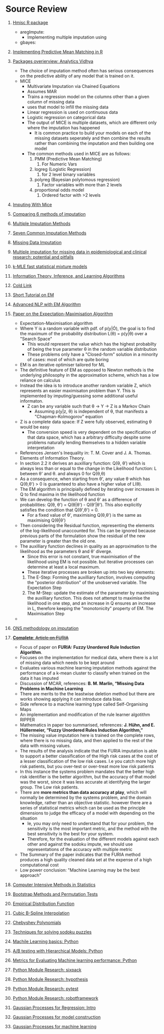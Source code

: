 # Source Review

1. [Hmisc R package](https://www.rdocumentation.org/packages/Hmisc/versions/4.1-1/topics/aregImpute)
   * aregImpute:
     * Implementing multiple imputation using
   * gbayes:
2. [Implementing Predictive Mean Matching in R](https://stats.idre.ucla.edu/r/faq/how-do-i-perform-multiple-imputation-using-predictive-mean-matching-in-r/)
3. [Packages overierview: Analytics Vidhya](https://www.analyticsvidhya.com/blog/2016/03/tutorial-powerful-packages-imputing-missing-values/)
   * The choice of imputation method often has serious consequences on the predictive ability of any model that is trained on it.
   * MICE
     * Multivariate Imputation via Chained Equations
     * Assumes MAR
     * Trains a regression model on the columns other than a given column of missing data
     * uses that model to infill the missing data
     * Linear regression is used on continuous data
     * Logistic regression on categorical data
     * The output of MICE is multiple datasets, which are different only where the imputation has happened
       * It is common practice to build your models on each of the missing datasets seperately and then combine the results rather than combining the imputation and then building one model
     * The common methods used in MICE are as follows:
       1. PMM (Predictive Mean Matching)
          1. For Numeric Vars
       2. logreg (Logistic Regression)
          1. for 2 level binary variables
       3. polyreg (Bayesian polytomous regression) 
          1. Factor variables with more than 2 levels
       4. proportional odds model 
          1. Ordered factor with >2 levels

4. [Imputing With Mice](https://datascienceplus.com/imputing-missing-data-with-r-mice-package/)
5. [Comparing 6 methods of imputation](https://www.omicsonline.org/open-access/a-comparison-of-six-methods-for-missing-data-imputation-2155-6180-1000224.php?aid=54590)
6. [Multiple Imputation Methods]( https://www.statisticssolutions.com/multiple-imputation-for-missing-data/)
7. [Seven Common Imputation Methods](https://www.theanalysisfactor.com/seven-ways-to-make-up-data-common-methods-to-imputing-missing-data/)
8. [Missing Data Imputation](http://www.stat.columbia.edu/~gelman/arm/missing.pdf)
9.  [Multiple imputation for missing data in epidemiological and clinical research: potential and pitfalls](https://www.bmj.com/content/338/bmj.b2393)
10. [k-MLE fast statistical mixture models](https://arxiv.org/abs/1203.5181)
11. [Information Theory, Inference, and Learning Algorithms](http://www.inference.org.uk/itprnn/book.pdf)
12. [Cold Link](https://cse.buffalo.edu/faculty/mbeal/papers/bal03.pdf)
13. [Short Tutorial on EM](http://www.seanborman.com/publications/EM_algorithm.pdf)
14. [Advanced NLP with EM Algorithm](http://pages.cs.wisc.edu/~jerryzhu/cs838/EM.pdf)
15. [Paper on the Expectation-Maximisation Algorithm](https://arxiv.org/pdf/1105.1476.pdf)
    * Expectation-Maximisation algorithm
    * Where Y is a random variable with pdf. of p(y|Ó), the goal is to find the maximum of the probability distribution L(θ) = p(y|θ) over a "Search Space"
      * This would represent the value which has the highest probabilty of being the true parameter θ in the random variable distribution
      * These problems only have a "Closed-form" solution in a minority of cases: most of which are quite boring
    * EM is an iterative optimiser tailored for ML
    * The definitive feature of EM as opposed to Newton methods is the underlying philosophy in the approximation scheme, which has a low reliance on calculus 
    * Instead the idea is to introduce another random variable Z, which represents an easier maximisaton problem than Y. This is implemented by imputing/guessing some additional useful informaton.
      * Z can be any variable such that θ -> Y -> Z is a Markov Chain
        * Assuming p(y|z, θ) is independent of θ, that manifests a "Chapman-Kolmogorov" equation
    * Z is a complete data space: If Z were fully observed, estimating θ would be easy
      * The conversion speed is very dependent on the specification of that data space, which has a arbitrary difficulty despite some problems naturally lending themselves to a hidden variable interpretation
    * References Jensen's Inequality in: T. M. Cover and J. A. Thomas. Elements of Information Theory.
    * In section 2.2 it derives an auxilliary function: Q(θ, θ′) which is always less than or equal to the change in the Likelihood function: L between θ' and θ. and always 0 for Q(θ,θ) 
    * As a consequence, when starting from θ', any value θ which has Q(θ,θ') > 0 is guaranteed to also have a higher value of L(θ).
    * The EM algorithm is principially defined by iterating over increases in Q to find maxima in the likelihood function
    * We can develop the function of θ and θ' as a difference of probabilities: Q(θ, θ') = Q(θ|θ') - Q(θ'|θ'). This also explicitly satisfies the condition that Q(θ',θ') = 0.
      * For a fixed value of θ', maximising Q(θ,θ') is the same as maximising Q(θ|θ')
    * Then considering the Residual function, representing the elements of the log-likelihood unaccounted for. This can be ignored because previous parts of the formulation show the residual of the new parameter is greater than the old one.
    * The auxilliary function declines in quality as an approximation to the likelihood as the parameters θ and θ' diverge.
      * Since this error is not constant, true maximisation of the likelihood using EM is not possible. but iterative processes can determine at least a local maximum.
      * These iterative processes are broken up into two key elements:
      1. The E-Step: Forming the auxilliary function, involves computing the "posterior distribution" of the unobserved variable. The Expectation Step
      2. The M-Step: update the estimate of the parameter by maximising the auxilliary function. This does not attempt to maximise the likelihood in one step, and an increase in Q ensures an increase in L, therefore keeping the "monotonicity" property of EM. The Maximisation Step
    * 
16. [ONS methodology on imputation](https://webarchive.nationalarchives.gov.uk/20160113083211/http://www.ons.gov.uk/ons/guide-method/method-quality/general-methodology/data-editing-and-imputation/index.html)
17. [**Complete**: ~~Article on FURIA~~](http://www.iaeng.org/publication/WCE2012/WCE2012_pp391-394.pdf)
    * Focus of paper on __FURIA: Fuzzy Unordered Rule Induction Algorithm__.
    * Focuses on the implementation for medical data, where there is a lot of missing data which needs to be kept around
    * Evaluates various machine learning imputation methods against the performance of a k-mean cluster to classify when trained on the data it has imputed
    * Discussion of MCAR, references: __B. M. Marlin, “Missing Data Problems in Machine Learning__
    * There are merits to the the leastwise deletion method but there are works showing applying it can introduce data bias.
    * Side referece to a machine learning type called Self-Organising Maps
    * An implementation and modification of the rule learner algotithm RIPPER
    * Mathematics in paper too summarised, references: __J. Hühn, and E. Hüllermeier, “Fuzzy Unordered Rules Induction Algorithm,”__
    * The missing value imputation here is trained on the complete rows, where there is no missing data, and then applied to the rest of the data with missing values.
    * The results of the analysis indicate that the FURIA imputation is able to support a better classification of the High risk cases at the cost of a lesser classification of the low risk cases. I.e you catch more high risk patients, but you over-test or over-treat more low risk patients
    * In this instance the systems problem mandates that the better high risk identifier is the better algorithm, but the accuracy of that model was the worst, since it was less accurate at identifying the larger group. The Low risk patients. 
    * There are __more metrics than data accuracy at play__, which will normally be determined by the systems problem, and the domain knowledge, rather than an objective statistic. however there are a series of statistical metrics which can be used as the principle dimensions to judge the efficacy of a model with depending on the situation
      * Ie, you may only need to understand that for your problem, the sensitivity is the most important metric, and the method with the best sensitivity is the best for your system. 
      * Therefore, for the evaluation of the different models against each other and against the sodoku impute, we should use representations of the accuracy with multiple metric
    * The Summary of the paper indicates that the FURIA method produces a high quality cleaned data set at the expense of a high computational cost
    * Low power conclusion: "Machine Learning may be the best approach"
18. [Computer Intensive Methods in Statistics](https://statistics.stanford.edu/sites/g/files/sbiybj6031/f/BIO%2083.pdf)
19. [Bootstrap Methods and Permutation Tests](https://web.archive.org/web/20060215221403/http://bcs.whfreeman.com/ips5e/content/cat_080/pdf/moore14.pdf)
20. [Empirical Distribution Function](https://planetmath.org/empiricaldistributionfunction)
21. [Cubic B-Spline Interpolation](https://www.boost.org/doc/libs/1_69_0/libs/math/doc/html/math_toolkit/cubic_b.html)
22. [Chebyshev Polynomials](https://www.boost.org/doc/libs/1_69_0/libs/math/doc/html/math_toolkit/sf_poly/chebyshev.html)
23. [Techniques for solving sodoku puzzles](https://arxiv.org/pdf/1203.2295.pdf)
24. [Machile Learning basics: Python](https://docs.python-guide.org/scenarios/ml/)
25. [A/B testing with Hierarchical Models: Python](https://blog.dominodatalab.com/ab-testing-with-hierarchical-models-in-python/)
26. [Metrics for Evaluating Machine learning performance: Python](https://machinelearningmastery.com/metrics-evaluate-machine-learning-algorithms-python/)
27. [Python Module Research: sixpack](https://python.libhunt.com/sixpack-alternatives)
28. [Python Module Research: hypothesis](https://python.libhunt.com/hypothesis-alternatives)
29. [Python Module Research: pytest](https://python.libhunt.com/pytest-alternatives)
30. [Python Module Research: robotframework](https://python.libhunt.com/robotframework-alternatives)
31. [Gaussian Processes for Regression: Intro](https://higherlogicdownload.s3.amazonaws.com/AMSTAT/83c090fb-b70c-4699-9d1e-293de567de36/UploadedImages/Learning%20Materials/1505.02965v2.pdf)
32. [Gaussian Processes for model construction](http://www.cs.toronto.edu/~duvenaud/thesis.pdf)
33. [Gaussian Processes for machine learning](http://www.gaussianprocess.org/gpml/chapters/RW4.pdf)
